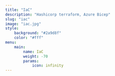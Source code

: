 ```yaml
---
title: "IaC"
description: "Hashicorp terraform, Azure Bicep"
slug: "iac"
image: "iac.jpg"
style:
    background: "#2a9d8f"
    color: "#fff"
menu: 
    main:
        name: IaC
        weight: -70
        params:
            icon: infinity
---
```

